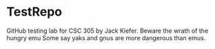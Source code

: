 # TestRepo
GitHub testing lab for CSC 305 by Jack Kiefer.
Beware the wrath of the hungry emu
Some say yaks and gnus are more dangerous than emus.
